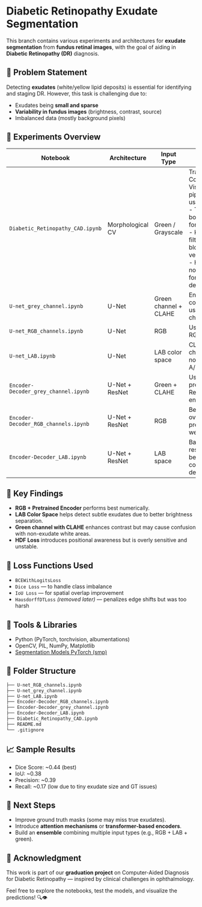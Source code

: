 # Diabetic Retinopathy Exudate Segmentation 

This branch contains various experiments and architectures for **exudate segmentation** from **fundus retinal images**, with the goal of aiding in **Diabetic Retinopathy (DR)** diagnosis.



## 📌 Problem Statement

Detecting **exudates** (white/yellow lipid deposits) is essential for identifying and staging DR. However, this task is challenging due to:
- Exudates being **small and sparse**
- **Variability in fundus images** (brightness, contrast, source)
- Imbalanced data (mostly background pixels)



## 🧪 Experiments Overview

| Notebook                          | Architecture      | Input Type           | Notes                                                                                                           |
|----------------------------------|-------------------|-----------------------|-----------------------------------------------------------------------------------------------------------------|
| `Diabetic_Retinopathy_CAD.ipynb` | Morphological CV  | Green / Grayscale     | Traditional Computer Vision pipeline using:<br>- Top-hat / bottom-hat for exudates<br>- Kirsch filters for blood vessels<br>- Histogram normalization for optic disc detection |
| `U-net_grey_channel.ipynb`       | U-Net             | Green channel + CLAHE | Enhances contrast using green channel only                                                                     |
| `U-net_RGB_channels.ipynb`       | U-Net             | RGB                   | Uses full RGB input                                                                                            |
| `U-net_LAB.ipynb`                | U-Net             | LAB color space       | CLAHE on L channel, normalized A/B channels                                                                    |
| `Encoder-Decoder_grey_channel.ipynb` | U-Net + ResNet  | Green + CLAHE         | Uses pretrained ResNet encoder                                                                                 |
| `Encoder-Decoder_RGB_channels.ipynb` | U-Net + ResNet  | RGB                   | Best results overall using pretrained weights                                                                  |
| `Encoder-Decoder_LAB.ipynb`      | U-Net + ResNet    | LAB space             | Balanced results and better contrast detection                                                                 |



## 🧠 Key Findings

- **RGB + Pretrained Encoder** performs best numerically.
- **LAB Color Space** helps detect subtle exudates due to better brightness separation.
- **Green channel with CLAHE** enhances contrast but may cause confusion with non-exudate white areas.
- **HDF Loss** introduces positional awareness but is overly sensitive and unstable.



## 🧮 Loss Functions Used

- `BCEWithLogitsLoss`
- `Dice Loss` — to handle class imbalance
- `IoU Loss` — for spatial overlap improvement
- `HausdorffDTLoss` *(removed later)* — penalizes edge shifts but was too harsh



## 🧰 Tools & Libraries

- Python (PyTorch, torchvision, albumentations)
- OpenCV, PIL, NumPy, Matplotlib
- [Segmentation Models PyTorch (smp)](https://github.com/qubvel/segmentation_models.pytorch)



## 📁 Folder Structure

```bash
├── U-net_RGB_channels.ipynb
├── U-net_grey_channel.ipynb
├── U-net_LAB.ipynb
├── Encoder-Decoder_RGB_channels.ipynb
├── Encoder-Decoder_grey_channel.ipynb
├── Encoder-Decoder_LAB.ipynb
├── Diabetic_Retinopathy_CAD.ipynb
├── README.md
└── .gitignore
```


## 📈 Sample Results

- Dice Score: ~0.44 (best)
- IoU: ~0.38
- Precision: ~0.39
- Recall: ~0.17 (low due to tiny exudate size and GT issues)



## 🧩 Next Steps

- Improve ground truth masks (some may miss true exudates).
- Introduce **attention mechanisms** or **transformer-based encoders**.
- Build an **ensemble** combining multiple input types (e.g., RGB + LAB + green).



## 📣 Acknowledgment

This work is part of our **graduation project** on Computer-Aided Diagnosis for Diabetic Retinopathy — inspired by clinical challenges in ophthalmology.


Feel free to explore the notebooks, test the models, and visualize the predictions! 🔍👁️
